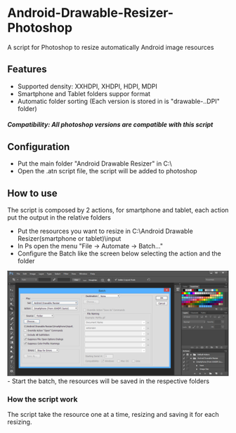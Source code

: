 # Android-Drawable-Resizer-Photoshop
A script for Photoshop to resize automatically Android image resources

## Features
- Supported density: XXHDPI, XHDPI, HDPI, MDPI
- Smartphone and Tablet folders suppor format
- Automatic folder sorting (Each version is stored in is "drawable-..DPI" folder)

##### Compatibility: All photoshop versions are compatible with this script

## Configuration
- Put the main folder "Android Drawable Resizer" in C:\
- Open the .atn script file, the script will be added to photoshop

## How to use
The script is composed by 2 actions, for smartphone and tablet, each action put the output in the relative folders
- Put the resources you want to resize in C:\Android Drawable Resizer\(smartphone or tablet)\input 
- In Ps open the menu "File -> Automate -> Batch..."
- Configure the Batch like the screen below selecting the action and the folder
<img src="https://github.com/MhzDev/Android-Drawable-Resizer-Photoshop/blob/master/Github%20Art/BatchSetting.png" width="600">
- Start the batch, the resources will be saved in the respective folders

### How the script work
The script take the resource one at a time, resizing and saving it for each resizing.

